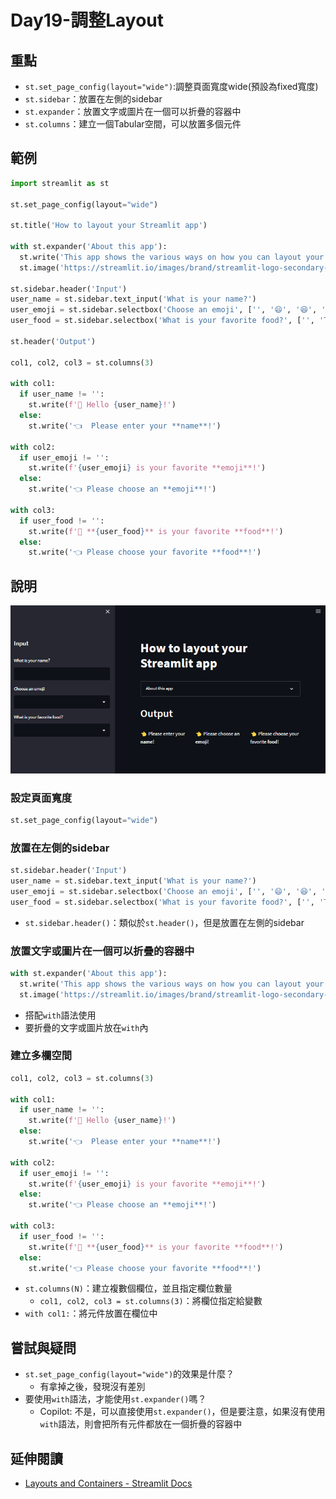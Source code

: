# Day19-調整Layout

## 重點
+ `st.set_page_config(layout="wide")`:調整頁面寬度wide(預設為fixed寬度)
+ `st.sidebar`：放置在左側的sidebar
+ `st.expander`：放置文字或圖片在一個可以折疊的容器中
+ `st.columns`：建立一個Tabular空間，可以放置多個元件


## 範例
```python
import streamlit as st

st.set_page_config(layout="wide")

st.title('How to layout your Streamlit app')

with st.expander('About this app'):
  st.write('This app shows the various ways on how you can layout your Streamlit app.')
  st.image('https://streamlit.io/images/brand/streamlit-logo-secondary-colormark-darktext.png', width=250)

st.sidebar.header('Input')
user_name = st.sidebar.text_input('What is your name?')
user_emoji = st.sidebar.selectbox('Choose an emoji', ['', '😄', '😆', '😊', '😍', '😴', '😕', '😱'])
user_food = st.sidebar.selectbox('What is your favorite food?', ['', 'Tom Yum Kung', 'Burrito', 'Lasagna', 'Hamburger', 'Pizza'])

st.header('Output')

col1, col2, col3 = st.columns(3)

with col1:
  if user_name != '':
    st.write(f'👋 Hello {user_name}!')
  else:
    st.write('👈  Please enter your **name**!')

with col2:
  if user_emoji != '':
    st.write(f'{user_emoji} is your favorite **emoji**!')
  else:
    st.write('👈 Please choose an **emoji**!')

with col3:
  if user_food != '':
    st.write(f'🍴 **{user_food}** is your favorite **food**!')
  else:
    st.write('👈 Please choose your favorite **food**!')
```

## 說明
![](../fig/Day19.png)

### 設定頁面寬度
```python
st.set_page_config(layout="wide")
```

### 放置在左側的sidebar
```python
st.sidebar.header('Input')
user_name = st.sidebar.text_input('What is your name?')
user_emoji = st.sidebar.selectbox('Choose an emoji', ['', '😄', '😆', '😊', '😍', '😴', '😕', '😱'])
user_food = st.sidebar.selectbox('What is your favorite food?', ['', 'Tom Yum Kung', 'Burrito', 'Lasagna', 'Hamburger', 'Pizza'])
```
+ `st.sidebar.header()`：類似於`st.header()`，但是放置在左側的sidebar

### 放置文字或圖片在一個可以折疊的容器中
```python
with st.expander('About this app'):
  st.write('This app shows the various ways on how you can layout your Streamlit app.')
  st.image('https://streamlit.io/images/brand/streamlit-logo-secondary-colormark-darktext.png', width=250)
```
+ 搭配`with`語法使用
+ 要折疊的文字或圖片放在`with`內



### 建立多欄空間
```python
col1, col2, col3 = st.columns(3)

with col1:
  if user_name != '':
    st.write(f'👋 Hello {user_name}!')
  else:
    st.write('👈  Please enter your **name**!')

with col2:
  if user_emoji != '':
    st.write(f'{user_emoji} is your favorite **emoji**!')
  else:
    st.write('👈 Please choose an **emoji**!')

with col3:
  if user_food != '':
    st.write(f'🍴 **{user_food}** is your favorite **food**!')
  else:
    st.write('👈 Please choose your favorite **food**!')
```
+ `st.columns(N)`：建立複數個欄位，並且指定欄位數量
    + `col1, col2, col3 = st.columns(3)`：將欄位指定給變數
+ `with col1:`：將元件放置在欄位中



## 嘗試與疑問
+ `st.set_page_config(layout="wide")`的效果是什麼？
    + 有拿掉之後，發現沒有差別
+ 要使用`with`語法，才能使用`st.expander()`嗎？
    + Copilot: 不是，可以直接使用`st.expander()`，但是要注意，如果沒有使用`with`語法，則會把所有元件都放在一個折疊的容器中


## 延伸閱讀
+ [Layouts and Containers - Streamlit Docs](https://docs.streamlit.io/library/api-reference/layout)
